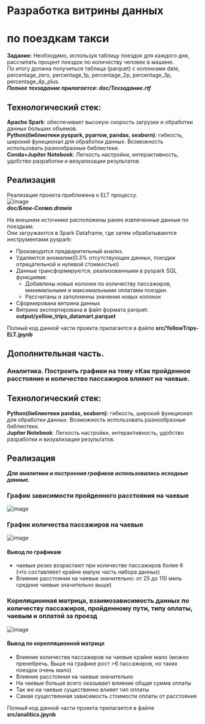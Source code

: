 # Разработка витрины данных  
# по поездкам такси
__Задание:__
Необходимо, используя таблицу поездок для каждого дня, рассчитать процент поездок по количеству человек в машине.  
По итогу должна получиться таблица (parquet) с колонками date, percentage_zero, percentage_1p, percentage_2p, percentage_3p, percentage_4p_plus.  
___Полное техзадание прилагается: doc/Техзадание.rtf___

## Технологический стек:
__Apache Spark__: обеспечивает высокую скорость загрузки и обработки данных больших объемов.  
__Python(библиотеки pyspark, pyarrow, pandas, seaborn)__: гибкость, широкий функционал для обработки данных. Возможность использовать разнообразные библиотеки.    
__Conda+Jupiter Notebook__:  Легкость настройки, интерактивность, удобство разработки и визуализации результатов.

## Реализация
Реализация проекта приближена к ELT процессу.  
![image](https://github.com/Oleg-2023/final_project/assets/144448179/e2265b46-81c3-4b22-a4cf-eeccf6e53a98)  
___doc/Блок-Схема.drawio___

На внешнем источнике расположены ранее извлеченные данные по поездкам.  
Они загружаются в Spark Dataframe, где затем обрабатываются инструментами pyspark: 
- Производится предварительный анализ.
- Удаляются аномалии(0.3% отсутствующих данных, поездки отрицательной и нулевой стоимостью)
- Данные трансформируются, реализованными в pyspark SQL функциями:
  - Добавлены новые колонки по количеству пассажиров, минимальными и максимальными оплатами поездки.
  - Рассчитаны и заполненны значения новых колонок
- Сформирована витрина данных
- Витрина экспортирована в файл формата parquet: __output/yellow_trips_datamart.parquet__

Полный код данной части проекта прилагается в файле __src/YellowTrips-ELT.jpynb__

## Дополнительная часть.  
###  Аналитика. Построить графики на тему «Как пройденное расстояние и количество пассажиров влияют на чаевые.

## Технологический стек:
__Python(библиотеки pandas, seaborn)__: гибкость, широкий функционал для обработки данных. Возможность использовать разнообразные библиотеки.    
__Jupiter Notebook__:  Легкость настройки, интерактивность, удобство разработки и визуализации результатов.

## Реализация  
___Для аналитики и построения графиков использовались исходные данные.___

### График зависимости пройденного расстояния на чаевые

![image](https://github.com/Oleg-2023/final_project/assets/144448179/895d8abb-5118-4082-8b92-f65406ead60c)


### График количества пассажиров на чаевые  

![image](https://github.com/Oleg-2023/final_project/assets/144448179/92532928-fd7d-4899-ae5b-55071cbede60)

#### Вывод по графикам
- чаевые резко возрастают при количестве пассажиров более 6  
(что составляеет крайне малую часть набора данных)
- Влияние расстояния на чаевые значительно: от 25 до 110 миль средние чаевые значительно выше) 


### Кореляционная матрица, взаимозависимость данных по количеству пассажиров, пройденному пути, типу оплаты, чаевым и оплатой за проезд  

![image](https://github.com/Oleg-2023/final_project/assets/144448179/8ccab7d3-40bb-4ee5-89d9-c3b63a45260a)  

#### Вывод по корелляционной матрице
- Влияние количества пассажиров на чаевые крайне мало (можно пренебречь. Выше на графике рост >6 пассажиров, но таких поездок очень мало)
- Влияние расстояния на чаевые значительно
- На чаевые больше всего оказывает влияние общая сумма оплаты
- Так же на чаевые существенно влияет тип оплаты
- Самая существенная зависимость стоимости оплаты от расстояния

Полный код данной части проекта прилагается в файле __src/analitics.jpynb__






